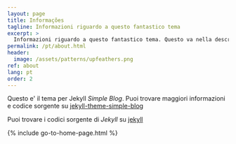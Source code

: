 ```yaml
---
layout: page
title: Informações
tagline: Informazioni riguardo a questo fantastico tema
excerpt: >
  Informazioni riguardo a questo fantastico tema. Questo va nella descrizione SEO!
permalink: /pt/about.html
header:
  image: /assets/patterns/upfeathers.png
ref: about
lang: pt
order: 2
---
```


Questo e' il tema per Jekyll _Simple Blog_. Puoi trovare maggiori informazioni e codice sorgente su [jekyll-theme-simple-blog](https://github.com/lorepirri/jekyll-theme-simple-blog)

Puoi trovare i codici sorgente di _Jekyll_ su [jekyll](https://github.com/jekyll/jekyll)

{% include go-to-home-page.html %}
